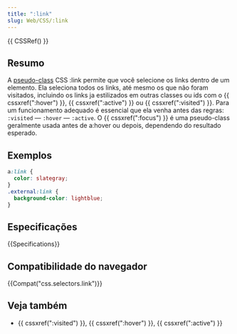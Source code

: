 ```yaml
---
title: ":link"
slug: Web/CSS/:link
---
```


{{ CSSRef() }}

## Resumo

A [pseudo-class](/pt-BR/CSS/Pseudo-classes) CSS :link permite que você selecione os links dentro de um elemento. Ela seleciona todos os links, até mesmo os que não foram visitados, incluindo os links ja estilizados em outras classes ou ids com o {{ cssxref(":hover") }}, {{ cssxref(":active") }} ou {{ cssxref(":visited") }}. Para um funcionamento adequado é essencial que ela venha antes das regras: `:visited` — `:hover` — `:active`. O {{ cssxref(":focus") }} é uma pseudo-class geralmente usada antes de a:hover ou depois, dependendo do resultado esperado.

## Exemplos

```css
a:link {
  color: slategray;
}
.external:link {
  background-color: lightblue;
}
```

## Especificações

{{Specifications}}

## Compatibilidade do navegador

{{Compat("css.selectors.link")}}

## Veja também

- {{ cssxref(":visited") }}, {{ cssxref(":hover") }}, {{ cssxref(":active") }}
